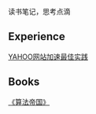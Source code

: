 读书笔记，思考点滴

**Experience**
--------------

[YAHOO网站加速最佳实践][1]

**Books**
---------

[《算法帝国》][2]


  [1]: https://github.com/fwon/blog/issues/1
  [2]: http://linux.cn/article-3142-1.html?fromuid=1

